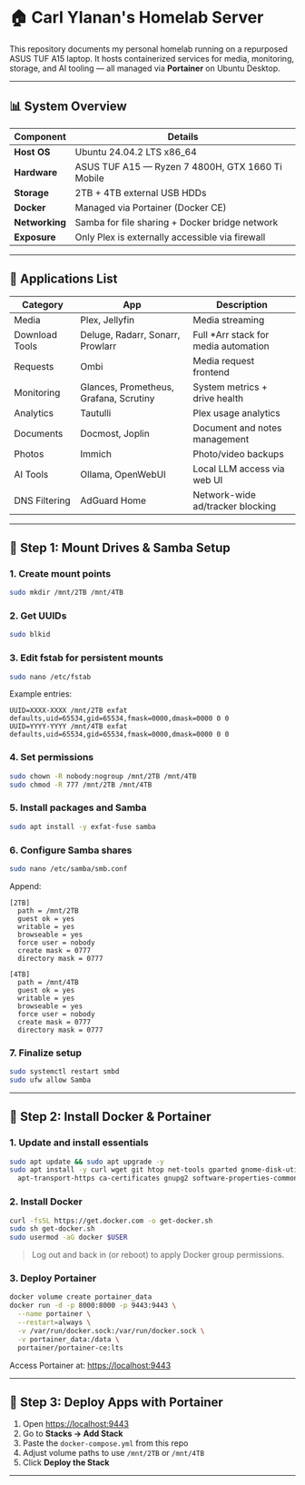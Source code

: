 # 🏠 Carl Ylanan's Homelab Server

This repository documents my personal homelab running on a repurposed ASUS TUF A15 laptop. It hosts containerized services for media, monitoring, storage, and AI tooling — all managed via **Portainer** on Ubuntu Desktop.

---

## 📊 System Overview

| **Component**     | **Details**                                     |
|------------------|-------------------------------------------------|
| **Host OS**       | Ubuntu 24.04.2 LTS x86_64                           |
| **Hardware**       | ASUS TUF A15 — Ryzen 7 4800H, GTX 1660 Ti Mobile |
| **Storage**       | 2TB + 4TB external USB HDDs                     |
| **Docker**        | Managed via Portainer (Docker CE)               |
| **Networking**    | Samba for file sharing + Docker bridge network  |
| **Exposure**      | Only Plex is externally accessible via firewall |

---

## 📁 Applications List

| **Category**       | **App**             | **Description**                            |
|--------------------|---------------------|--------------------------------------------|
| Media              | Plex, Jellyfin       | Media streaming                            |
| Download Tools     | Deluge, Radarr, Sonarr, Prowlarr | Full *Arr stack for media automation |
| Requests           | Ombi                | Media request frontend                     |
| Monitoring         | Glances, Prometheus, Grafana, Scrutiny | System metrics + drive health       |
| Analytics          | Tautulli            | Plex usage analytics                       |
| Documents          | Docmost, Joplin      | Document and notes management              |
| Photos             | Immich              | Photo/video backups                        |
| AI Tools           | Ollama, OpenWebUI   | Local LLM access via web UI                |
| DNS Filtering      | AdGuard Home        | Network-wide ad/tracker blocking           |

---

## 🔌 Step 1: Mount Drives & Samba Setup

### 1. Create mount points
```bash
sudo mkdir /mnt/2TB /mnt/4TB
```

### 2. Get UUIDs
```bash
sudo blkid
```

### 3. Edit fstab for persistent mounts
```bash
sudo nano /etc/fstab
```
Example entries:
```
UUID=XXXX-XXXX /mnt/2TB exfat defaults,uid=65534,gid=65534,fmask=0000,dmask=0000 0 0
UUID=YYYY-YYYY /mnt/4TB exfat defaults,uid=65534,gid=65534,fmask=0000,dmask=0000 0 0
```

### 4. Set permissions
```bash
sudo chown -R nobody:nogroup /mnt/2TB /mnt/4TB
sudo chmod -R 777 /mnt/2TB /mnt/4TB
```

### 5. Install packages and Samba
```bash
sudo apt install -y exfat-fuse samba
```

### 6. Configure Samba shares
```bash
sudo nano /etc/samba/smb.conf
```
Append:
```
[2TB]
  path = /mnt/2TB
  guest ok = yes
  writable = yes
  browseable = yes
  force user = nobody
  create mask = 0777
  directory mask = 0777

[4TB]
  path = /mnt/4TB
  guest ok = yes
  writable = yes
  browseable = yes
  force user = nobody
  create mask = 0777
  directory mask = 0777
```

### 7. Finalize setup
```bash
sudo systemctl restart smbd
sudo ufw allow Samba
```

---

## 🐳 Step 2: Install Docker & Portainer

### 1. Update and install essentials
```bash
sudo apt update && sudo apt upgrade -y
sudo apt install -y curl wget git htop net-tools gparted gnome-disk-utility \
  apt-transport-https ca-certificates gnupg2 software-properties-common
```

### 2. Install Docker
```bash
curl -fsSL https://get.docker.com -o get-docker.sh
sudo sh get-docker.sh
sudo usermod -aG docker $USER
```

> Log out and back in (or reboot) to apply Docker group permissions.

### 3. Deploy Portainer
```bash
docker volume create portainer_data
docker run -d -p 8000:8000 -p 9443:9443 \
  --name portainer \
  --restart=always \
  -v /var/run/docker.sock:/var/run/docker.sock \
  -v portainer_data:/data \
  portainer/portainer-ce:lts
```

Access Portainer at: [https://localhost:9443](https://localhost:9443)

---

## 🚀 Step 3: Deploy Apps with Portainer

1. Open [https://localhost:9443](https://localhost:9443)  
2. Go to **Stacks → Add Stack**  
3. Paste the `docker-compose.yml` from this repo  
4. Adjust volume paths to use `/mnt/2TB` or `/mnt/4TB`  
5. Click **Deploy the Stack**

---
